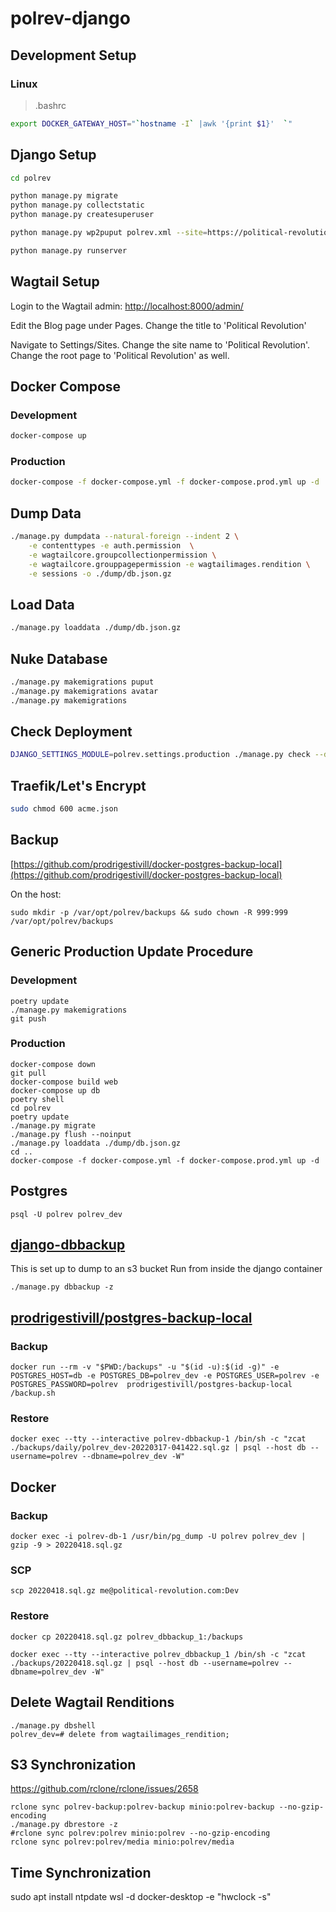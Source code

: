 # polrev-django

## Development Setup

### Linux
> .bashrc
```bash
export DOCKER_GATEWAY_HOST="`hostname -I` |awk '{print $1}'  `"
```

## Django Setup

```bash
cd polrev

python manage.py migrate
python manage.py collectstatic
python manage.py createsuperuser

python manage.py wp2puput polrev.xml --site=https://political-revolution.com

python manage.py runserver

```

## Wagtail Setup

Login to the Wagtail admin:  [http://localhost:8000/admin/](http://localhost:8000/admin/)

Edit the Blog page under Pages.  Change the title to 'Political Revolution'

Navigate to Settings/Sites.  Change the site name to 'Political Revolution'.  Change the root page to 'Political Revolution' as well.

## Docker Compose

### Development

```bash
docker-compose up
```

### Production

```bash
docker-compose -f docker-compose.yml -f docker-compose.prod.yml up -d
```

## Dump Data

```bash
./manage.py dumpdata --natural-foreign --indent 2 \
    -e contenttypes -e auth.permission  \
    -e wagtailcore.groupcollectionpermission \
    -e wagtailcore.grouppagepermission -e wagtailimages.rendition \
    -e sessions -o ./dump/db.json.gz
```

## Load Data

```bash
./manage.py loaddata ./dump/db.json.gz
```

## Nuke Database
```bash
./manage.py makemigrations puput
./manage.py makemigrations avatar
./manage.py makemigrations
```

## Check Deployment
```bash
DJANGO_SETTINGS_MODULE=polrev.settings.production ./manage.py check --deploy
```

## Traefik/Let's Encrypt
```bash
sudo chmod 600 acme.json
```

## Backup
[https://github.com/prodrigestivill/docker-postgres-backup-local](https://github.com/prodrigestivill/docker-postgres-backup-local)

On the host:

```
sudo mkdir -p /var/opt/polrev/backups && sudo chown -R 999:999 /var/opt/polrev/backups
```

## Generic Production Update Procedure

### Development

```
poetry update
./manage.py makemigrations
git push
```

### Production

```
docker-compose down
git pull
docker-compose build web
docker-compose up db
poetry shell
cd polrev
poetry update
./manage.py migrate
./manage.py flush --noinput
./manage.py loaddata ./dump/db.json.gz
cd ..
docker-compose -f docker-compose.yml -f docker-compose.prod.yml up -d
```

## Postgres
```
psql -U polrev polrev_dev
```

## [django-dbbackup](https://github.com/jazzband/django-dbbackup)

This is set up to dump to an s3 bucket
Run from inside the django container

```
./manage.py dbbackup -z
```

## [prodrigestivill/postgres-backup-local](https://hub.docker.com/r/prodrigestivill/postgres-backup-local)
### Backup
```
docker run --rm -v "$PWD:/backups" -u "$(id -u):$(id -g)" -e POSTGRES_HOST=db -e POSTGRES_DB=polrev_dev -e POSTGRES_USER=polrev -e POSTGRES_PASSWORD=polrev  prodrigestivill/postgres-backup-local /backup.sh
```

### Restore
```
docker exec --tty --interactive polrev-dbbackup-1 /bin/sh -c "zcat ./backups/daily/polrev_dev-20220317-041422.sql.gz | psql --host db --username=polrev --dbname=polrev_dev -W"
```

## Docker

### Backup
```
docker exec -i polrev-db-1 /usr/bin/pg_dump -U polrev polrev_dev | gzip -9 > 20220418.sql.gz 
```

### SCP
```
scp 20220418.sql.gz me@political-revolution.com:Dev
```

### Restore
```
docker cp 20220418.sql.gz polrev_dbbackup_1:/backups

docker exec --tty --interactive polrev_dbbackup_1 /bin/sh -c "zcat ./backups/20220418.sql.gz | psql --host db --username=polrev --dbname=polrev_dev -W"
 ```

## Delete Wagtail Renditions
```
./manage.py dbshell
polrev_dev=# delete from wagtailimages_rendition;
```

## S3 Synchronization

https://github.com/rclone/rclone/issues/2658

```
rclone sync polrev-backup:polrev-backup minio:polrev-backup --no-gzip-encoding
./manage.py dbrestore -z
#rclone sync polrev:polrev minio:polrev --no-gzip-encoding
rclone sync polrev:polrev/media minio:polrev/media
```

## Time Synchronization
 sudo apt install ntpdate
 wsl -d docker-desktop -e "hwclock -s"